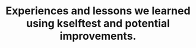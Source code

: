---
categories:
- bkk19
description: Over the past years, we ran the kernel selftests as part of the LTS release
  testing. During that time, we learned things, fixed things and created a wish list
  of work we want to tackle. This session is about what we learned and where we are
  heading.
future_image:
  featured: 'true'
  path: /assets/images/featured-images/bkk19/BKK19-217.png
session_attendee_num: '6'
session_id: BKK19-217
session_room: 'Keynote Room (World Ballroom BC) '
session_slot:
  end_time: '2019-04-02 12:25:00'
  start_time: '2019-04-02 12:00:00'
session_speakers:
- speaker_bio: Versatile R&amp;D professional with 6 years experience in software
    development for embedded systems and their special requirements, with a large
    knowledge base of how to troubleshoot complex real time systems. The technical
    competence is built mostly upon R&amp;D within embedded systems in both telecommunication
    (e.g. base stations, media gateways) and automotive systems (e.g. engine-, gearbox-platforms).
  speaker_company: Linaro
  speaker_image: /assets/images/speakers/bkk19/anders-roxell.jpg
  speaker_location: ''
  speaker_name: Anders Roxell
  speaker_position: Software engineer
  speaker_username: roxell
session_track: Testing
tag: session
tags:
- Tools
- Linux Kernel
- Data Center
- HPC
title: Experiences and lessons we learned using kselftest and potential improvements.
---